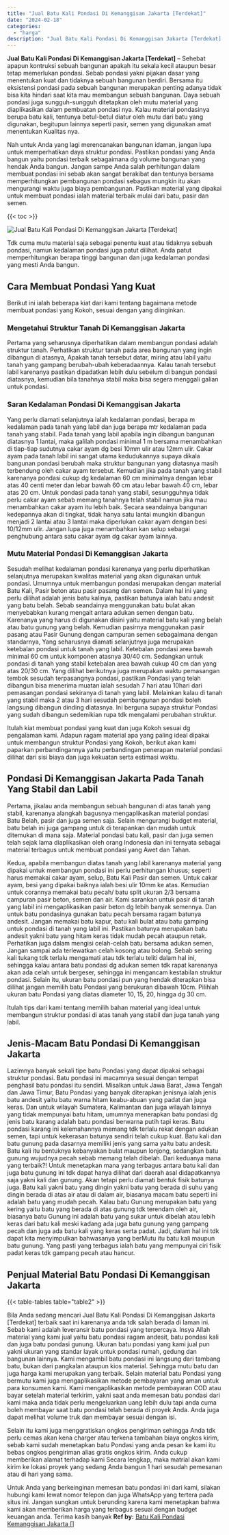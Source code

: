 ```yaml
---
title: "Jual Batu Kali Pondasi Di Kemanggisan Jakarta [Terdekat]"
date: "2024-02-18"
categories: 
  - "harga"
description: "Jual Batu Kali Pondasi Di Kemanggisan Jakarta [Terdekat]. Untuk Anda yang berkeinginan memesan batu pondasi ini dari kami, silakan hubungi kami lewat nomor t..."
---
```


**Jual Batu Kali Pondasi Di Kemanggisan Jakarta \[Terdekat\]** – Sehebat apapun kontruksi sebuah bangunan apakah itu sekala kecil ataupun besar tetap memerlukan pondasi. Sebab pondasi yakni pijakan dasar yang menentukan kuat dan tidaknya sebuah bangunan berdiri. Bersama itu eksistensi pondasi pada sebuah bangunan merupakan penting adanya tidak bisa kita hindari saat kita mau membangun sebuah bangunan. Daya sebuah pondasi juga sungguh-sungguh ditetapkan oleh mutu material yang diaplikasikan dalam pembuatan pondasi nya. Kalau material pondasinya berupa batu kali, tentunya betul-betul diatur oleh mutu dari batu yang digunakan, begitupun lainnya seperti pasir, semen yang digunakan amat menentukan Kualitas nya.

Nah untuk Anda yang lagi merencanakan bangunan idaman, jangan lupa untuk memperhatikan daya struktur pondasi. Pastikan pondasi yang Anda bangun yaitu pondasi terbaik sebagaimana dg volume bangunan yang hendak Anda bangun. Jangan sampe Anda salah perhitungan dalam membuat pondasi ini sebab akan sangat berakibat dan tentunya bersama memperhitungkan pembangunan pondasi sebagus mungkin itu akan mengurangi waktu juga biaya pembangunan. Pastikan material yang dipakai untuk membuat pondasi ialah material terbaik mulai dari batu, pasir dan semen.

{{< toc >}}

![Jual Batu Kali Pondasi Di Kemanggisan Jakarta [Terdekat]](/images/jual-batu-kali-15.png)

Tdk cuma mutu material saja sebagai penentu kuat atau tidaknya sebuah pondasi, namun kedalaman pondasi juga patut dilihat. Anda patut memperhitungkan berapa tinggi bangunan dan juga kedalaman pondasi yang mesti Anda bangun.

## Cara Membuat Pondasi Yang Kuat

Berikut ini ialah beberapa kiat dari kami tentang bagaimana metode membuat pondasi yang Kokoh, sesuai dengan yang diinginkan.

### Mengetahui Struktur Tanah Di Kemanggisan Jakarta

Pertama yang seharusnya diperhatikan dalam membangun pondasi adalah struktur tanah. Perhatikan struktur tanah pada area bangunan yang ingin dibangun di atasnya, Apakah tanah tersebut datar, miring atau labil yaitu tanah yang gampang berubah-ubah keberadaannya. Kalau tanah tersebut labil karenanya pastikan dipadatkan lebih dulu sebelum di bangun pondasi diatasnya, kemudian bila tanahnya stabil maka bisa segera menggali galian untuk pondasi.

### Saran Kedalaman Pondasi Di Kemanggisan Jakarta

Yang perlu diamati selanjutnya ialah kedalaman pondasi, berapa m kedalaman pada tanah yang labil dan juga berapa mtr kedalaman pada tanah yang stabil. Pada tanah yang labil apabila ingin dibangun bangunan diatasnya 1 lantai, maka galilah pondasi minimal 1 m bersama menambahkan di tiap-tiap sudutnya cakar ayam dg besi 10mm ulir atau 12mm ulir. Cakar ayam pada tanah labil ini sangat utama kedudukannya supaya dikala bangunan pondasi berubah maka struktur bangunan yang diatasnya masih terbendung oleh cakar ayam tersebut. Kemudian jika pada tanah yang stabil karenanya pondasi cukup dg kedalaman 60 cm minimalnya dengan lebar atas 40 centi meter dan lebar bawah 60 cm atau lebar bawah 40 cm, lebar atas 20 cm. Untuk pondasi pada tanah yang stabil, sesungguhnya tidak perlu cakar ayam sebab memang tanahnya telah stabil namun jika mau menambahkan cakar ayam itu lebih baik. Secara seandainya bangunan kedepannya akan di tingkat, tidak hanya satu lantai mungkin dibangun menjadi 2 lantai atau 3 lantai maka diperlukan cakar ayam dengan besi 10/12mm ulir. Jangan lupa juga menambahkan kan selup sebagai penghubung antara satu cakar ayam dg cakar ayam lainnya.

### Mutu Material Pondasi Di Kemanggisan Jakarta

Sesudah melihat kedalaman pondasi karenanya yang perlu diperhatikan selanjutnya merupakan kwalitas material yang akan digunakan untuk pondasi. Umumnya untuk membangun pondasi merupakan dengan material Batu Kali, Pasir beton atau pasir pasang dan semen. Dalam hal ini yang perlu dilihat adalah jenis batu kalinya, pastikan batunya ialah batu andesit yang batu belah. Sebab seandainya menggunakan batu bulat akan menyebabkan kurang mengait antara adukan semen dengan batu. Karenanya yang harus di digunakan disini yaitu material batu kali yang belah atau batu gunung yang belah. Kemudian pasirnya menggunakan pasir pasang atau Pasir Gunung dengan campuran semen sebagaimana dengan standarnya, Yang seharusnya diamati selanjutnya juga merupakan ketebalan pondasi untuk tanah yang labil. Ketebalan pondasi area bawah minimal 60 cm untuk komponen atasnya 30/40 cm. Sedangkan untuk pondasi di tanah yang stabil ketebalan area bawah cukup 40 cm dan yang atas 20/30 cm. Yang dilihat berikutnya juga merupakan waktu pemasangan tembok sesudah terpasangnya pondasi, pastikan Pondasi yang telah dibangun bisa menerima muatan ialah sesudah 7 hari atau 10hari dari pemasangan pondasi sekiranya di tanah yang labil. Melainkan kalau di tanah yang stabil maka 2 atau 3 hari sesudah pembangunan pondasi boleh langsung dibangun dinding diatasnya. Ini berguna supaya struktur Pondasi yang sudah dibangun sedemikian rupa tdk mengalami perubahan struktur.

Itulah kiat membuat pondasi yang kuat dan juga Kokoh sesuai dg pengalaman kami. Adapun ragam material apa yang paling ideal dipakai untuk membangun struktur Pondasi yang Kokoh, berikut akan kami paparkan perbandingannya yaitu perbandingan penerapan material pondasi dilihat dari sisi biaya dan juga kekuatan serta estimasi waktu.

## Pondasi Di Kemanggisan Jakarta Pada Tanah Yang Stabil dan Labil

Pertama, jikalau anda membangun sebuah bangunan di atas tanah yang stabil, karenanya alangkah bagusnya mengaplikasikan material pondasi Batu Belah, pasir dan juga semen saja. Selain mengurangi budget material, batu belah ini juga gampang untuk di terapankan dan mudah untuk ditemukan di mana saja. Material pondasi batu kali, pasir dan juga semen telah sejak lama diaplikasikan oleh orang Indonesia dan ini ternyata sebagai material terbagus untuk membuat pondasi yang Awet dan Tahan.

Kedua, apabila membangun diatas tanah yang labil karenanya material yang dipakai untuk membangun pondasi ini perlu perhitungan khusus; seperti harus memakai cakar ayam, selup, Batu Kali Pasir dan semen. Untuk cakar ayam, besi yang dipakai baiknya ialah besi ulir 10mm ke atas. Kemudian untuk corannya memakai batu pecah/ batu split ukuran 2/3 bersama campuran pasir beton, semen dan air. Kami sarankan untuk pasir di tanah yang labil ini mengaplikasikan pasir beton dg lebih banyak semennya. Dan untuk batu pondasinya gunakan batu pecah bersama ragam batunya andesit. Jangan memakai batu kapur, batu kali bulat atau batu gamping untuk pondasi di tanah yang labil ini. Pastikan batunya merupakan batu andesit yakni batu yang hitam keras tidak mudah pecah ataupun retak. Perhatikan juga dalam mengisi celah-celah batu bersama adukan semen, Jangan sampai ada terlewatkan celah kosong atau bolong. Sebab sering kali tukang tdk terlalu mengamati atau tdk terlalu teliti dalam hal ini, sehingga kalau antara batu pondasi dg adukan semen tdk rapat karenanya akan ada celah untuk bergeser, sehingga ini mengancam kestabilan struktur pondasi. Selain itu, ukuran batu pondasi pun yang hendak diterapkan bisa dilihat jangan memilih batu Pondasi yang berukuran dibawah 10cm. Pilihlah ukuran batu Pondasi yang diatas diameter 10, 15, 20, hingga dg 30 cm.

Itulah tips dari kami tentang memilih bahan material yang ideal untuk membangun struktur pondasi di atas tanah yang stabil dan juga tanah yang labil.

## Jenis-Macam Batu Pondasi Di Kemanggisan Jakarta

Lazimnya banyak sekali tipe batu Pondasi yang dapat dipakai sebagai struktur pondasi. Batu pondasi ini macamnya sesuai dengan tempat penghasil batu pondasi itu sendiri. Misalkan untuk Jawa Barat, Jawa Tengah dan Jawa Timur, Batu Pondasi yang banyak diterapkan jenisnya ialah jenis batu andesit yaitu batu warna hitam keabu-abuan yang padat dan juga keras. Dan untuk wilayah Sumatera, Kalimantan dan juga wilayah lainnya yang tidak mempunyai batu hitam, umumnya menerapkan batu pondasi dg jenis batu karang adalah batu pondasi berwarna putih tapi keras. Batu pondasi karang ini kelemahannya memang tdk terlalu rekat dengan adukan semen, tapi untuk kekerasan batunya sendiri telah cukup kuat. Batu kali dan batu gunung pada dasarnya memiliki jenis yang sama yaitu batu andesit. Batu kali itu bentuknya kebanyakan bulat maupun lonjong, sedangkan batu gunung wujudnya pecah sebab memang telah dibelah. Dari keduanya mana yang terbaik?! Untuk menetapkan mana yang terbagus antara batu kali dan juga batu gunung ini tdk dapat hanya dilihat dari daerah asal didapatkannya saja yakni kali dan gunung. Akan tetapi perlu diamati bentuk fisik batunya juga. Batu kali yakni batu yang dingin yakni batu yang berada di suhu yang dingin berada di atas air atau di dalam air, biasanya macam batu seperti ini adalah batu yang mudah pecah. Kalau batu Gunung merupakan batu yang kering yaitu batu yang berada di atas gunung tdk terendam oleh air, biasanya batu Gunung ini adalah batu yang sukar untuk dibelah atau lebih keras dari batu kali meski kadang ada juga batu gunung yang gampang pecah dan juga ada batu kali yang keras serta padat. Jadi, dalam hal ini tdk dapat kita menyimpulkan bahwasanya yang berMutu itu batu kali maupun batu gunung. Yang pasti yang terbagus ialah batu yang mempunyai ciri fisik padat keras tdk gampang pecah atau hancur.

## Penjual Material Batu Pondasi Di Kemanggisan Jakarta

{{< table-tables table="table2" >}}

Bila Anda sedang mencari Jual Batu Kali Pondasi Di Kemanggisan Jakarta \[Terdekat\] terbaik saat ini karenanya anda tdk salah berada di laman ini. Sebab kami adalah leveransir batu pondasi yang terpercaya. Insya Allah material yang kami jual yaitu batu pondasi ragam andesit, batu pondasi kali dan juga batu pondasi gunung. Ukuran batu pondasi yang kami jual pun yakni ukuran yang standar layak untuk pondasi rumah, gedung dan bangunan lainnya. Kami mengambil batu pondasi ini langsung dari tambang batu, bukan dari pangkalan ataupun kios material. Sehingga mutu batu dan juga harga kami merupakan yang terbaik. Selain material batu Pondasi yang bermutu kami juga mengaplikasikan metode pembayaran yang aman untuk para konsumen kami. Kami mengaplikasikan metode pembayaran COD atau bayar setelah material terkirim, yakni saat anda memesan batu pondasi dari kami maka anda tidak perlu mengeluarkan uang lebih dulu tapi anda cuma boleh membayar saat batu pondasi telah berada di proyek Anda. Anda juga dapat melihat volume truk dan membayar sesuai dengan isi.

Selain itu kami juga menggratiskan ongkos pengiriman sehingga Anda tdk perlu cemas akan kena charger atau terkena tambahan biaya ongkos kirim, sebab kami sudah menetapkan batu Pondasi yang anda pesan ke kami itu bebas ongkos pengiriman alias gratis ongkos kirim. Anda cukup memberikan alamat terhadap kami Secara lengkap, maka matrial akan kami kirim ke lokasi proyek yang sedang Anda bangun 1 hari sesudah pemesanan atau di hari yang sama.

Untuk Anda yang berkeinginan memesan batu pondasi ini dari kami, silakan hubungi kami lewat nomor telepon dan juga WhatsApp yang tertera pada situs ini. Jangan sungkan untuk berunding karena kami menetapkan bahwa kami akan memberikan harga yang terbagus sesuai dengan budget keuangan anda. Terima kasih banyak
**Ref by:** [Batu Kali Pondasi Kemanggisan Jakarta []](https://id.wikipedia.org/wiki/Batu)
